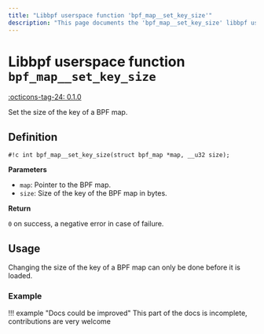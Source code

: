 ```yaml
---
title: "Libbpf userspace function 'bpf_map__set_key_size'"
description: "This page documents the 'bpf_map__set_key_size' libbpf userspace function, including its definition, usage, and examples."
---
```

# Libbpf userspace function `bpf_map__set_key_size`

<!-- [LIBBPF_TAG] -->
[:octicons-tag-24: 0.1.0](https://github.com/libbpf/libbpf/releases/tag/v0.1.0)
<!-- [/LIBBPF_TAG] -->

Set the size of the key of a BPF map.

## Definition

`#!c int bpf_map__set_key_size(struct bpf_map *map, __u32 size);`

**Parameters**

- `map`: Pointer to the BPF map.
- `size`: Size of the key of the BPF map in bytes.

**Return**

`0` on success, a negative error in case of failure.

## Usage

Changing the size of the key of a BPF map can only be done before it is loaded.

### Example

!!! example "Docs could be improved"
    This part of the docs is incomplete, contributions are very welcome
